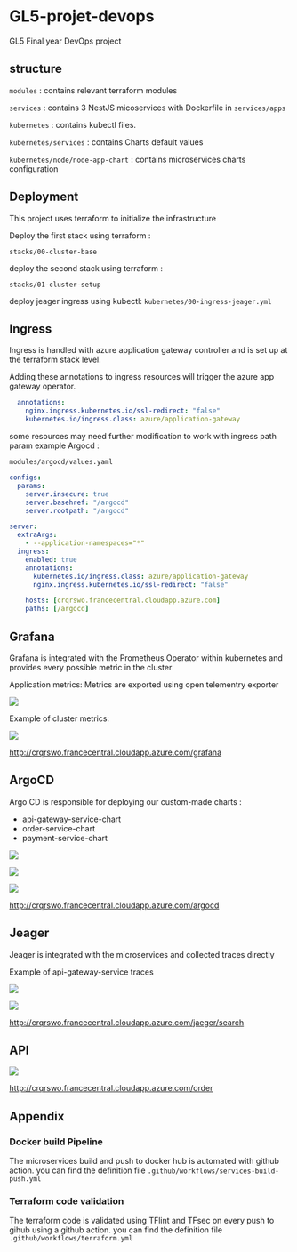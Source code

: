 # GL5-projet-devops

GL5 Final year DevOps project

## structure

`modules` : contains relevant terraform modules

`services` : contains 3 NestJS micoservices with Dockerfile in `services/apps`

`kubernetes` : contains kubectl files.

`kubernetes/services` : contains Charts default values

`kubernetes/node/node-app-chart` : contains microservices charts configuration

## Deployment

This project uses terraform to initialize the infrastructure

Deploy the first stack using terraform :

`stacks/00-cluster-base`

deploy the second stack using terraform :

`stacks/01-cluster-setup`

deploy jeager ingress using kubectl:
`kubernetes/00-ingress-jeager.yml`

## Ingress

Ingress is handled with azure application gateway controller and is set up at the terraform stack level.

Adding these annotations to ingress resources will trigger the azure app gateway operator.

```yaml
  annotations:
    nginx.ingress.kubernetes.io/ssl-redirect: "false"
    kubernetes.io/ingress.class: azure/application-gateway
```

some resources may need further modification to work with ingress path param
example Argocd :

`modules/argocd/values.yaml`

```yaml
configs:
  params:
    server.insecure: true
    server.basehref: "/argocd"
    server.rootpath: "/argocd"

server:
  extraArgs:
    - --application-namespaces="*"
  ingress:
    enabled: true
    annotations:
      kubernetes.io/ingress.class: azure/application-gateway
      nginx.ingress.kubernetes.io/ssl-redirect: "false"

    hosts: [crqrswo.francecentral.cloudapp.azure.com]
    paths: [/argocd]
```

## Grafana

Grafana is integrated with the Prometheus Operator within kubernetes and provides every possible metric in the cluster

Application metrics:
Metrics are exported using open telementry exporter

![](pictures/Screenshot%20from%202023-01-17%2019-09-18.png)

Example of cluster metrics:

![](pictures/Screenshot%20from%202023-01-17%2019-09-35.png)

<http://crqrswo.francecentral.cloudapp.azure.com/grafana>

## ArgoCD

Argo CD is responsible for deploying our  custom-made charts :

- api-gateway-service-chart
- order-service-chart
- payment-service-chart

![](pictures/Screenshot%20from%202023-01-17%2019-08-43.png)

![](pictures/Screenshot%20from%202023-01-17%2019-09-00.png)

![](pictures/Screenshot%20from%202023-01-17%2019-08-53.png)

<http://crqrswo.francecentral.cloudapp.azure.com/argocd>

## Jeager

Jeager is integrated with the microservices and collected traces directly

Example of api-gateway-service traces

![](pictures/Screenshot%20from%202023-01-17%2019-09-53.png)

![](pictures/Screenshot%20from%202023-01-17%2019-09-55.png)

<http://crqrswo.francecentral.cloudapp.azure.com/jaeger/search>

## API

![](pictures/Screenshot%20from%202023-01-17%2019-10-05.png)

<http://crqrswo.francecentral.cloudapp.azure.com/order>

## Appendix

### Docker build Pipeline

The microservices build and push to docker hub is automated with github action.
you can find the definition file `.github/workflows/services-build-push.yml`

### Terraform code validation

The terraform code is validated using TFlint and TFsec on every push to gihub using a github action.
you can find the definition file `.github/workflows/terraform.yml`
